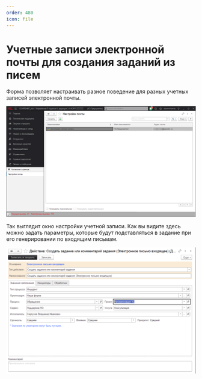 ```yaml
---
order: 480
icon: file
---
```


# Учетные записи электронной почты для создания заданий из писем

Форма позволяет настраивать разное поведение для разных учетных записей электронной почты.

![01_УчетныеЗаписи](static/01_УчетныеЗаписи.png)

Так выглядит окно настройки учетной записи. Как вы видите здесь можно задать параметры, которые будут подставляться в задание при его генерировании по входящим письмам.

![02_УчетныеЗаписи](static/02_УчетныеЗаписи.png)

